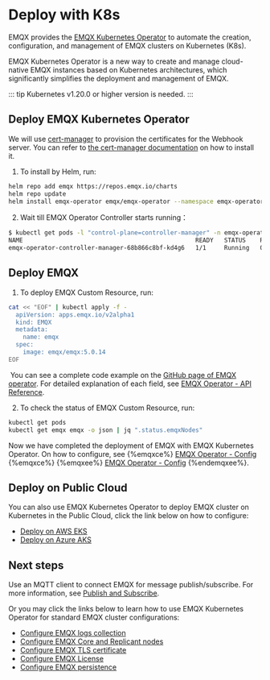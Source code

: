 # Deploy with K8s

EMQX provides the [EMQX Kubernetes Operator](https://www.emqx.com/en/emqx-kubernetes-operator) to automate the creation, configuration, and management of EMQX clusters on Kubernetes (K8s).

EMQX Kubernetes Operator is a new way to create and manage cloud-native EMQX instances based on Kubernetes architectures, which significantly simplifies the deployment and management of EMQX.

::: tip
Kubernetes v1.20.0 or higher version is needed.
:::

## Deploy EMQX Kubernetes Operator

We will use [cert-manager](https://github.com/jetstack/cert-manager) to provision the certificates for the Webhook server. You can refer to [the cert-manager documentation](https://cert-manager.io/docs/installation/) on how to install it. 

1. To install by Helm, run: 

  ```bash
  helm repo add emqx https://repos.emqx.io/charts
  helm repo update
  helm install emqx-operator emqx/emqx-operator --namespace emqx-operator-system --create-namespace
  ```

2. Wait till EMQX Operator Controller starts running：

  ```bash
  $ kubectl get pods -l "control-plane=controller-manager" -n emqx-operator-system
  NAME                                                READY   STATUS    RESTARTS   AGE
  emqx-operator-controller-manager-68b866c8bf-kd4g6   1/1     Running   0          15s
  ```

## Deploy EMQX

1. To deploy EMQX Custom Resource, run:

  ```bash
  cat << "EOF" | kubectl apply -f -
    apiVersion: apps.emqx.io/v2alpha1
    kind: EMQX
    metadata:
      name: emqx
    spec:
      image: emqx/emqx:5.0.14
  EOF
  ```

​	You can see a complete code example on the [GitHub page of EMQX operator](https://github.com/emqx/emqx-operator/blob/main/config/samples/emqx/v2alpha1/emqx-full.yaml). For detailed explanation of each field, see [EMQX Operator - API Reference](https://docs.emqx.com/en/emqx-operator/latest/reference/v2alpha1-reference.html).

2. To check the status of EMQX Custom Resource, run:

  ```bash
  kubectl get pods
  kubectl get emqx emqx -o json | jq ".status.emqxNodes"
  ```

Now we have completed the deployment of EMQX with EMQX Kubernetes Operator. On how to configure, see
{%emqxce%}
[EMQX Operator - Config](https://docs.emqx.com/en/emqx-operator/latest/config/v1beta3/EmqxBroker.html)
{%emqxce%}
{%emqxee%}
[EMQX Operator - Config](https://docs.emqx.com/en/emqx-operator/latest/config/v1beta3/EmqxEnterprise.html)
{%endemqxee%}.

## Deploy on Public Cloud

You can also use EMQX Kubernetes Operator to deploy EMQX cluster on Kubernetes in the Public Cloud, click the link below on how to configure:

- [Deploy on AWS EKS](https://docs.emqx.com/en/emqx-operator/latest/deployment/aws-eks-deployment.html)
- [Deploy on Azure AKS](https://docs.emqx.com/en/emqx-operator/latest/deployment/azure-deployment.html)

## Next steps

Use an MQTT client to connect EMQX for message publish/subscribe. For more information, see [Publish and Subscribe](../messaging/mqtt-publish-and-subscribe.md). 

Or you may click the links below to learn how to use EMQX Kubernetes Operator for standard EMQX cluster configurations:

- [Configure EMQX logs collection](https://docs.emqx.com/en/emqx-operator/latest/tasks/configure-emqx-logs-collection.html)
- [Configure EMQX Core and Replicant nodes](https://docs.emqx.com/en/emqx-operator/latest/tasks/configure-emqx-core-replicant.html)
- [Configure EMQX TLS certificate](https://docs.emqx.com/en/emqx-operator/latest/tasks/configure-emqx-tls.html)
- [Configure EMQX License](https://docs.emqx.com/en/emqx-operator/latest/tasks/configure-emqx-license.html)
- [Configure EMQX persistence](https://docs.emqx.com/en/emqx-operator/latest/tasks/configure-emqx-persistence.html)
